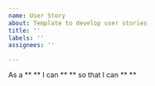 ```yaml
---
name: User Story
about: Template to develop user stories
title: ''
labels: ''
assignees: ''

---
```


As a **  ** I can **  ** so that I can **  **
